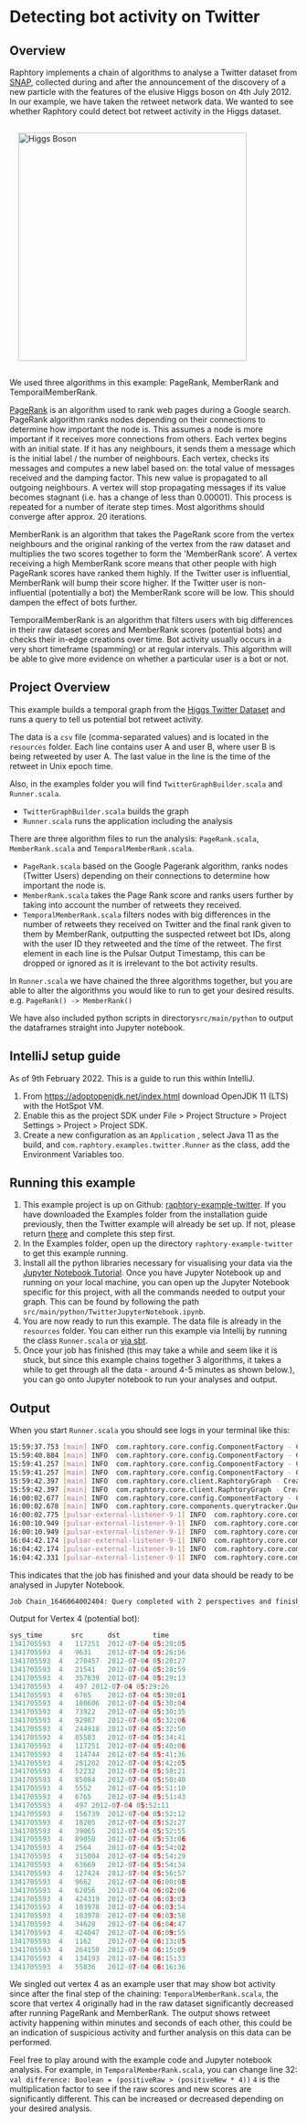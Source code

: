 # Detecting bot activity on Twitter

## Overview

Raphtory implements a chain of algorithms to analyse a Twitter dataset from [SNAP](https://snap.stanford.edu/data/higgs-twitter.html), collected during and after the announcement of the discovery of a new particle with the features of the elusive Higgs boson on 4th July 2012. In our example, we have taken the retweet network data. We wanted to see whether Raphtory could detect bot retweet activity in the Higgs dataset.

<p>
 <img src="../_static/higgs-boson.jpeg" width="400px" style="padding: 15px" alt="Higgs Boson"/>
</p>

We used three algorithms in this example: PageRank, MemberRank and TemporalMemberRank.

[PageRank](https://en.wikipedia.org/wiki/PageRank) is an algorithm used to rank web pages during a Google search. PageRank algorithm ranks nodes depending on their connections to determine how important the node is. This assumes a node is more important if it receives more connections from others. Each vertex begins with an initial state. If it has any neighbours, it sends them a message which is the initial label / the number of neighbours. Each vertex, checks its messages and computes a new label based on: the total value of messages received and the damping factor. This new value is propagated to all outgoing neighbours. A vertex will stop propagating messages if its value becomes stagnant (i.e. has a change of less than 0.00001). This process is repeated for a number of iterate step times. Most algorithms should converge after approx. 20 iterations.

MemberRank is an algorithm that takes the PageRank score from the vertex neighbours and the original ranking of the vertex from the raw dataset and multiplies the two scores together to form the 'MemberRank score'. A vertex receiving a high MemberRank score means that other people with high PageRank scores have ranked them highly. If the Twitter user is influential, MemberRank will bump their score higher. If the Twitter user is non-influential (potentially a bot) the MemberRank score will be low. This should dampen the effect of bots further.

TemporalMemberRank is an algorithm that filters users with big differences in their raw dataset scores and MemberRank scores (potential bots) and checks their in-edge creations over time. Bot activity usually occurs in a very short timeframe (spamming) or at regular intervals. This algorithm will be able to give more evidence on whether a particular user is a bot or not. 

## Project Overview

This example builds a temporal graph from the [Higgs Twitter Dataset](https://snap.stanford.edu/data/higgs-twitter.html) and runs a query to tell us potential bot retweet activity.

The data is a `csv` file (comma-separated values) and is located in the `resources` folder. Each line contains user A and user B, where user B is being retweeted by user A. The last value in the line is the time of the retweet in Unix epoch time.

Also, in the examples folder you will find `TwitterGraphBuilder.scala` and `Runner.scala`.

* `TwitterGraphBuilder.scala` builds the graph
* `Runner.scala` runs the application including the analysis

There are three algorithm files to run the analysis: `PageRank.scala`, `MemberRank.scala` and `TemporalMemberRank.scala`.
* `PageRank.scala`  based on the Google Pagerank algorithm, ranks nodes (Twitter Users) depending on their connections to determine how important the node is. 
* `MemberRank.scala` takes the Page Rank score and ranks users further by taking into account the number of retweets they received.
* `TemporalMemberRank.scala` filters nodes with big differences in the number of retweets they received on Twitter and the final rank given to them by MemberRank, outputting the suspected retweet bot IDs, along with the user ID they retweeted and the time of the retweet. The first element in each line is the Pulsar Output Timestamp, this can be dropped or ignored as it is irrelevant to the bot activity results.

In `Runner.scala` we have chained the three algorithms together, but you are able to alter the algorithms you would like to run to get your desired results. e.g. `PageRank() -> MemberRank()`

We have also included python scripts in directory`src/main/python` to output the dataframes straight into Jupyter notebook.


## IntelliJ setup guide

As of 9th February 2022. This is a guide to run this within IntelliJ.

1. From https://adoptopenjdk.net/index.html download OpenJDK 11 (LTS) with the HotSpot VM.
2. Enable this as the project SDK under File > Project Structure > Project Settings > Project > Project SDK.
3. Create a new configuration as an `Application` , select Java 11 as the build, and `com.raphtory.examples.twitter.Runner` as the class, add the Environment Variables too.

## Running this example

1. This example project is up on Github: [raphtory-example-twitter](https://github.com/Raphtory/Examples/tree/0.5.0/raphtory-example-twitter). If you have downloaded the Examples folder from the installation guide previously, then the Twitter example will already be set up. If not, please return [there](../Install/installdependencies.md) and complete this step first. 
2. In the Examples folder, open up the directory `raphtory-example-twitter` to get this example running.
3. Install all the python libraries necessary for visualising your data via the [Jupyter Notebook Tutorial](../PythonClient/tutorial.md). Once you have Jupyter Notebook up and running on your local machine, you can open up the Jupyter Notebook specific for this project, with all the commands needed to output your graph. This can be found by following the path `src/main/python/TwitterJupyterNotebook.ipynb`.
4. You are now ready to run this example. The data file is already in the `resources` folder. You can either run this example via Intellij by running the class `Runner.scala` or [via sbt](../Install/installdependencies.md#running-raphtory-via-sbt).
5. Once your job has finished (this may take a while and seem like it is stuck, but since this example chains together 3 algorithms, it takes a while to get through all the data - around 4-5 minutes as shown below.), you can go onto Jupyter notebook to run your analyses and output.

## Output

When you start `Runner.scala` you should see logs in your terminal like this:
```bash
15:59:37.753 [main] INFO  com.raphtory.core.config.ComponentFactory - Creating '2' Partition Managers.
15:59:40.884 [main] INFO  com.raphtory.core.config.ComponentFactory - Creating new Query Manager.
15:59:41.257 [main] INFO  com.raphtory.core.config.ComponentFactory - Creating new Spout 'raphtory_data_raw_1844626742'.
15:59:41.257 [main] INFO  com.raphtory.core.config.ComponentFactory - Creating '2' Graph Builders.
15:59:42.397 [main] INFO  com.raphtory.core.client.RaphtoryGraph - Created Graph object with deployment ID 'raphtory_1844626742'.
15:59:42.397 [main] INFO  com.raphtory.core.client.RaphtoryGraph - Created Graph Spout topic with name 'raphtory_data_raw_1844626742'.
16:00:02.677 [main] INFO  com.raphtory.core.config.ComponentFactory - Creating new Query Progress Tracker for deployment 'raphtory_1844626742' and job 'Chain_1646064002404' at topic 'raphtory_1844626742_Chain_1646064002404'.
16:00:02.678 [main] INFO  com.raphtory.core.components.querytracker.QueryProgressTracker - Starting query progress tracker.
16:00:02.775 [pulsar-external-listener-9-1] INFO  com.raphtory.core.components.querymanager.QueryManager - Range Query 'Chain_1646064002404' received, your job ID is 'Chain_1646064002404'.
16:00:10.949 [pulsar-external-listener-9-1] INFO  com.raphtory.core.components.querytracker.QueryProgressTracker - Job 'Chain_1646064002404': Perspective '1341101181' finished in 8271 ms.
16:00:10.949 [pulsar-external-listener-9-1] INFO  com.raphtory.core.components.querytracker.QueryProgressTracker - Job Chain_1646064002404: Running query, processed 1 perspectives.
16:04:42.174 [pulsar-external-listener-9-1] INFO  com.raphtory.core.components.querytracker.QueryProgressTracker - Job 'Chain_1646064002404': Perspective '1341705593' finished in 271225 ms.
16:04:42.174 [pulsar-external-listener-9-1] INFO  com.raphtory.core.components.querytracker.QueryProgressTracker - Job Chain_1646064002404: Running query, processed 2 perspectives.
16:04:42.331 [pulsar-external-listener-9-1] INFO  com.raphtory.core.components.querytracker.QueryProgressTracker - Job Chain_1646064002404: Query completed with 2 perspectives and finished in 279653 ms.
```
This indicates that the job has finished and your data should be ready to be analysed in Jupyter Notebook.
```bash
Job Chain_1646064002404: Query completed with 2 perspectives and finished in 279653 ms.
```

Output for Vertex 4 (potential bot): 

```python
sys_time       src      dst	       time
1341705593	4	117251	2012-07-04 05:20:05
1341705593	4	9631	2012-07-04 05:26:56
1341705593	4	270457	2012-07-04 05:28:27
1341705593	4	21541	2012-07-04 05:28:59
1341705593	4	357839	2012-07-04 05:29:13
1341705593	4	497	2012-07-04 05:29:26
1341705593	4	6765	2012-07-04 05:30:01
1341705593	4	180606	2012-07-04 05:30:04
1341705593	4	73922	2012-07-04 05:30:35
1341705593	4	92987	2012-07-04 05:32:06
1341705593	4	244918	2012-07-04 05:32:50
1341705593	4	85583	2012-07-04 05:34:41
1341705593	4	117251	2012-07-04 05:40:06
1341705593	4	114744	2012-07-04 05:41:36
1341705593	4	281202	2012-07-04 05:42:05
1341705593	4	52232	2012-07-04 05:50:21
1341705593	4	85084	2012-07-04 05:50:40
1341705593	4	5552	2012-07-04 05:51:10
1341705593	4	6765	2012-07-04 05:51:43
1341705593	4	497	2012-07-04 05:52:11
1341705593	4	156739	2012-07-04 05:52:12
1341705593	4	18205	2012-07-04 05:52:27
1341705593	4	39065	2012-07-04 05:52:55
1341705593	4	89050	2012-07-04 05:53:06
1341705593	4	2564	2012-07-04 05:54:02
1341705593	4	315004	2012-07-04 05:54:29
1341705593	4	63669	2012-07-04 05:54:34
1341705593	4	127424	2012-07-04 05:56:57
1341705593	4	9662	2012-07-04 06:00:08
1341705593	4	62056	2012-07-04 06:02:06
1341705593	4	424319	2012-07-04 06:03:03
1341705593	4	103978	2012-07-04 06:03:54
1341705593	4	103978	2012-07-04 06:03:58
1341705593	4	34620	2012-07-04 06:04:47
1341705593	4	424047	2012-07-04 06:09:55
1341705593	4	1162	2012-07-04 06:13:05
1341705593	4	264150	2012-07-04 06:15:09
1341705593	4	134193	2012-07-04 06:15:33
1341705593	4	55836	2012-07-04 06:16:36
```
We singled out vertex 4 as an example user that may show bot activity since after the final step of the chaining: `TemporalMemberRank.scala`, the score that vertex 4 originally had in the raw dataset significantly decreased after running PageRank and MemberRank. The output shows retweet activity happening within minutes and seconds of each other, this could be an indication of suspicious activity and further analysis on this data can be performed.

Feel free to play around with the example code and Jupyter notebook analysis. For example, in `TemporalMemberRank.scala`, you can change line 32:
`val difference: Boolean = (positiveRaw > (positiveNew * 4))`
`4` is the multiplication factor to see if the raw scores and new scores are significantly different. This can be increased or decreased depending on your desired analysis. 
